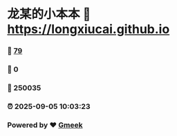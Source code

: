 # 龙某的小本本 :link: https://longxiucai.github.io 
### :page_facing_up: [79](https://longxiucai.github.io/tag.html) 
### :speech_balloon: 0 
### :hibiscus: 250035 
### :alarm_clock: 2025-09-05 10:03:23 
### Powered by :heart: [Gmeek](https://github.com/Meekdai/Gmeek)
